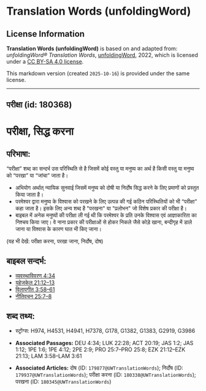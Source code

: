 # Translation Words (unfoldingWord)

## License Information

**Translation Words (unfoldingWord)** is based on and adapted from: _unfoldingWord® Translation Words_, [unfoldingWord](https://unfoldingword.org/utw), 2022, which is licensed under a [CC BY-SA 4.0 license](https://creativecommons.org/licenses/by-sa/4.0/legalcode.en).

This markdown version (created `2025-10-16`) is provided under the same license.



--------------------------------

## परीक्षा (id: 180368)

परीक्षा, सिद्ध करना
===================

परिभाषा:
--------

“परीक्षा” शब्द का सन्दर्भ उस परिस्थिति से है जिसमें कोई वस्तु या मनुष्य का अर्थ है किसी वस्तु या मनुष्य को “परखा” या “जांचा” जाता है।

* अभियोग अर्थात् न्यायिक सुनवाई जिसमें मनुष्य को दोषी या निर्दोष सिद्ध करने के लिए प्रमाणों को प्रस्तुत किया जाता है।
* परमेश्वर द्वारा मनुष्य के विश्वास को परखने के लिए उत्पन्न की गई कठिन परिस्थितियों को भी “परीक्षा” कहा जाता है। इसके लिए अन्य शब्द है "परखना" या "प्रलोभन" जो विशेष प्रकार की परीक्षा है।
* बाइबल में अनेक मनुष्यों की परीक्षा ली गई थी कि परमेश्वर के प्रति उनके विश्वास एवं आज्ञाकारिता का निश्चय किया जाए। वे नाना प्रकार की परीक्षाओं से होकर निकले जैसे कोड़े खाना, बन्दीगृह में डाले जाना या विश्वास के कारण घात भी किए जाना।

(यह भी देखें: परीक्षा करना, परखा जाना, निर्दोष, दोष)

बाइबल सन्दर्भ:
--------------

* [व्यवस्थाविवरण 4:34](https://ref.ly/Deut4:34)
* [यहेजकेल 21:12–13](https://ref.ly/Ezek21:12-Ezek21:13)
* [विलापगीत 3:58–61](https://ref.ly/Lam3:58-Lam3:61)
* [नीतिवचन 25:7–8](https://ref.ly/Prov25:7-Prov25:8)

शब्द तथ्य:
----------

* स्ट्रोंग्स: H974, H4531, H4941, H7378, G178, G1382, G1383, G2919, G3986

* **Associated Passages:** DEU 4:34; LUK 22:28; ACT 20:19; JAS 1:2; JAS 1:12; 1PE 1:6; 1PE 4:12; 2PE 2:9; PRO 25:7–PRO 25:8; EZK 21:12–EZK 21:13; LAM 3:58–LAM 3:61
* **Associated Articles:** दोष (ID: `179877@UWTranslationWords`); निर्दोष (ID: `179937@UWTranslationWords`); परीक्षा करना (ID: `180338@UWTranslationWords`); परखना (ID: `180345@UWTranslationWords`)

